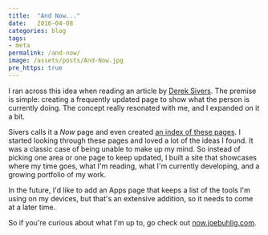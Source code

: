 ```yaml
---
title:  "And Now..."
date:   2016-04-08
categories: blog
tags:
- meta
permalink: /and-now/
image: /assets/posts/And-Now.jpg
pre_https: true
---
```

I ran across this idea when reading an article by [Derek Sivers](https://sivers.org/). The premise is simple: creating a frequently updated page to show what the person is currently doing. The concept really resonated with me, and I expanded on it a bit.
<!--more-->

Sivers calls it a _Now_ page and even created [an index of these pages](http://nownownow.com/). I started looking through these pages and loved a lot of the ideas I found. It was a classic case of being unable to make up my mind. So instead of picking one area or one page to keep updated, I built a site that showcases where my time goes, what I'm reading, what I'm currently developing, and a growing portfolio of my work.

In the future, I'd like to add an Apps page that keeps a list of the tools I'm using on my devices, but that's an extensive addition, so it needs to come at a later time.

So if you're curious about what I'm up to, go check out [now.joebuhlig.com](http://now.joebuhlig.com).
